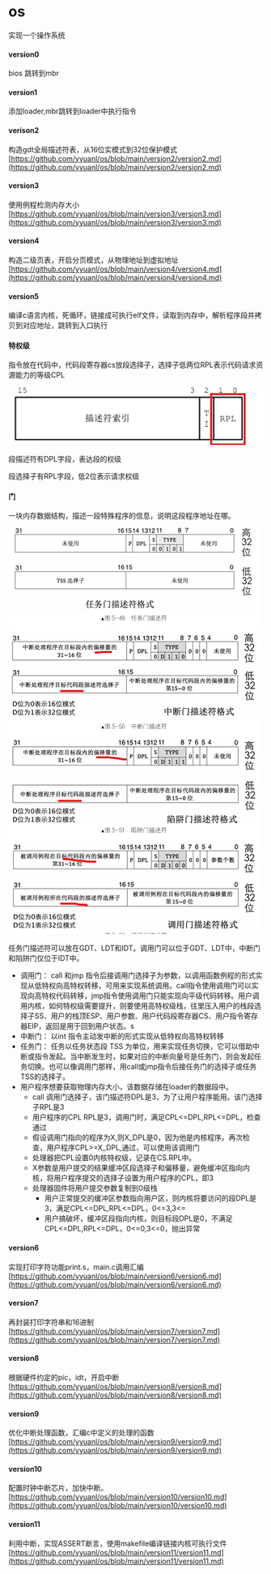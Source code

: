 # os
实现一个操作系统

#### **version0**
bios 跳转到mbr
#### **version1**
添加loader,mbr跳转到loader中执行指令
#### **verison2**
构造gdt全局描述符表，从16位实模式到32位保护模式
[https://github.com/yyuanl/os/blob/main/version2/version2.md](https://github.com/yyuanl/os/blob/main/version2/version2.md)
#### **version3**
使用例程检测内存大小
[https://github.com/yyuanl/os/blob/main/version3/version3.md](https://github.com/yyuanl/os/blob/main/version3/version3.md)
#### **version4**
构造二级页表，开启分页模式，从物理地址到虚拟地址
[https://github.com/yyuanl/os/blob/main/version4/version4.md](https://github.com/yyuanl/os/blob/main/version4/version4.md)
#### **version5**
编译c语言内核，死循环，链接成可执行elf文件，读取到内存中，解析程序段并拷贝到对应地址，跳转到入口执行
#### 特权级
指令放在代码中，代码段寄存器cs放段选择子，选择子低两位RPL表示代码请求资源能力的等级CPL

![](./asset/selector.png)

段描述符有DPL字段，表达段的权级

段选择子有RPL字段，低2位表示请求权级
#### 门
一块内存数据结构，描述一段特殊程序的信息，说明这段程序地址在哪。

![](./asset/door.png)

任务门描述符可以放在GDT、LDT和IDT。调用门可以位于GDT、LDT中，中断门和陷阱门仅位于IDT中。

- 调用门：
call 和jmp 指令后接调用门选择子为参数，以调用函数例程的形式实现从低特权向高特权转移，可用来实现系统调用。call指令使用调用门可以实现向高特权代码转移，jmp指令使用调用门只能实现向平级代码转移。用户调用内核，如何特权级需要提升，则要使用高特权级栈，往里压入用户的栈段选择子SS、用户的栈顶ESP、用户参数、用户代码段寄存器CS、用户指令寄存器EIP，返回是用于回到用户状态。s
- 中断门：
以int 指令主动发中断的形式实现从低特权向高特权转移
- 任务门：
任务以任务状态段 TSS 为单位，用来实现任务切换，它可以借助中断或指令发起。当中断发生时，如果对应的中断向量号是任务门，则会发起任务切换。也可以像调用门那样，用call或jmp指令后接任务门的选择子或任务TSS的选择子。
- 用户程序想要获取物理内存大小，该数据存储在loader的数据段中。
  - call 调用门选择子，该门描述符DPL是3，为了让用户程序能用。该门选择子RPL是3
  - 用户程序的CPL RPL是3，调用门时，满足CPL<=DPL,RPL<=DPL，检查通过
  - 假设调用门指向的程序为X,则X_DPL是0，因为他是内核程序。再次检查，用户程序CPL>=X_DPL,通过，可以使用该调用门
  - 处理器把CPL设置0内核特权级，记录在CS.RPL中。
  - X参数是用户提交的结果缓冲区段选择子和偏移量，避免缓冲区指向内核，将用户程序提交的选择子设置为用户程序的CPL，即3
  - 处理器固件将用户提交参数复制到0级栈
    - 用户正常提交的缓冲区参数指向用户区，则内核将要访问的段DPL是3，满足CPL<=DPL,RPL<=DPL，0<=3,3<=
    - 用户搞破坏，缓冲区段指向内核，则目标段DPL是0，不满足CPL<=DPL,RPL<=DPL，0<=0,3<=0，抛出异常
#### **version6**
实现打印字符功能print.s，main.c调用汇编
[https://github.com/yyuanl/os/blob/main/version6/version6.md](https://github.com/yyuanl/os/blob/main/version6/version6.md)
#### **version7**
再封装打印字符串和16进制
[https://github.com/yyuanl/os/blob/main/version7/version7.md](https://github.com/yyuanl/os/blob/main/version7/version7.md)
#### **version8**
根据硬件约定的pic，idt，开启中断
[https://github.com/yyuanl/os/blob/main/version8/version8.md](https://github.com/yyuanl/os/blob/main/version8/version8.md)

#### **version9**
优化中断处理函数，汇编c中定义的处理的函数
[https://github.com/yyuanl/os/blob/main/version9/version9.md](https://github.com/yyuanl/os/blob/main/version9/version9.md)


#### **version10**
配置时钟中断芯片，加快中断。
[https://github.com/yyuanl/os/blob/main/version10/version10.md](https://github.com/yyuanl/os/blob/main/version10/version10.md)

#### **version11**
利用中断，实现ASSERT断言，使用makefile编译链接内核可执行文件
[https://github.com/yyuanl/os/blob/main/version11/version11.md](https://github.com/yyuanl/os/blob/main/version11/version11.md)


